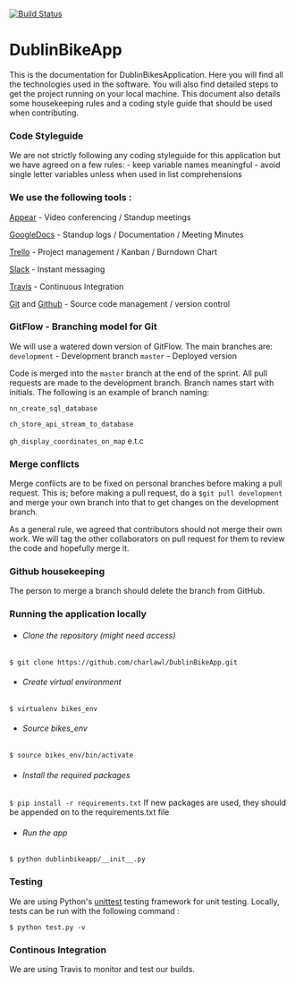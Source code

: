 [![Build Status](https://travis-ci.com/charlawl/DublinBikeApp.svg?token=67ZRMCE3p6XpMKUH71z1&branch=development)](https://travis-ci.com/charlawl/DublinBikeApp)

# DublinBikeApp

This is the documentation for DublinBikesApplication. Here you will find all the technologies used in the software. You will also find detailed steps to get the project running on your local machine. This document also details some housekeeping rules and a coding style guide that should be used when contributing.

### Code Styleguide
We are not strictly following any coding styleguide for this application but     we have agreed on a few rules:
    - keep variable names meaningful
    - avoid single letter variables unless when used in list comprehensions

### We use the following tools :

[Appear](https://appear.in/) - Video conferencing / Standup meetings

[GoogleDocs](https://www.google.com/docs/about/) - Standup logs / Documentation / Meeting Minutes

[Trello](https://trello.com/) - Project management / Kanban / Burndown Chart

[Slack](https://slack.com/) - Instant messaging

[Travis](https://travis-ci.com/) - Continuous Integration

[Git](https://git-scm.com/) and [Github](https://github.com/) - Source code management / version control

### GitFlow - Branching model for Git

We will use a watered down version of GitFlow. The main branches are:
```development``` - Development branch
```master``` - Deployed version

Code is merged into the ```master``` branch at the end of the sprint. All pull requests are made to the development branch. Branch names start with initials. The following is an example of branch naming:

```nn_create_sql_database```

```ch_store_api_stream_to_database```

```gh_display_coordinates_on_map```
e.t.c

### Merge conflicts

Merge conflicts are to be fixed on personal branches before making a pull request. This is; before making a pull request, do a ```$git pull development``` and merge your own branch into that to get changes on the development branch.

As a general rule, we agreed that contributors should not merge their own work. We will tag the other collaborators on pull request for them to review the code and hopefully merge it.

### Github housekeeping
The person to merge a branch should delete the branch from GitHub.

### Running the application locally
* ###### Clone the repository (might need access)
 ```$ git clone https://github.com/charlawl/DublinBikeApp.git```
 * ###### Create virtual environment
 ```$ virtualenv bikes_env```
* ###### Source bikes_env
```$ source bikes_env/bin/activate```
* ###### Install the required packages
```$ pip install -r requirements.txt```
If new packages are used, they should be appended on to the requirements.txt file
* ###### Run the app
```$ python dublinbikeapp/__init__.py```

### Testing
We are using Python's [unittest](https://docs.python.org/3/library/unittest.html#module-unittest) testing framework for unit testing. Locally, tests can be run with the following command :

```$ python test.py -v```

### Continous Integration
We are using Travis to monitor and test our builds.
